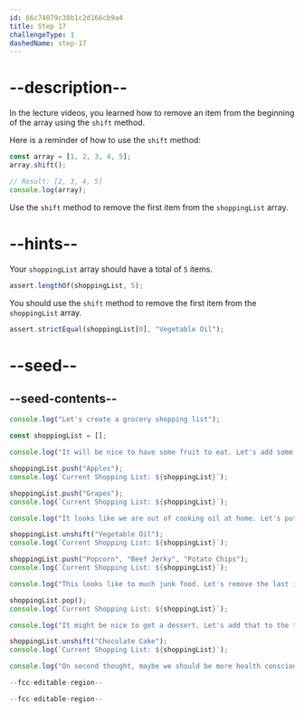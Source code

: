 ```yaml
---
id: 66c74079c30b1c2d166cb9a4
title: Step 17
challengeType: 1
dashedName: step-17
---
```


# --description--

In the lecture videos, you learned how to remove an item from the beginning of the array using the `shift` method. 

Here is a reminder of how to use the `shift` method:

```js
const array = [1, 2, 3, 4, 5];
array.shift();

// Result: [2, 3, 4, 5]
console.log(array); 
```

Use the `shift` method to remove the first item from the `shoppingList` array.

# --hints--

Your `shoppingList` array should have a total of `5` items.

```js
assert.lengthOf(shoppingList, 5);
```

You should use the `shift` method to remove the first item from the `shoppingList` array.

```js
assert.strictEqual(shoppingList[0], "Vegetable Oil");
```


# --seed--

## --seed-contents--

```js
console.log("Let's create a grocery shopping list");

const shoppingList = [];

console.log("It will be nice to have some fruit to eat. Let's add some to our list.");

shoppingList.push("Apples");
console.log(`Current Shopping List: ${shoppingList}`);

shoppingList.push("Grapes");
console.log(`Current Shopping List: ${shoppingList}`);

console.log("It looks like we are out of cooking oil at home. Let's put that at the top of the list so we get that first.");

shoppingList.unshift("Vegetable Oil");
console.log(`Current Shopping List: ${shoppingList}`);

shoppingList.push("Popcorn", "Beef Jerky", "Potato Chips");
console.log(`Current Shopping List: ${shoppingList}`);

console.log("This looks like to much junk food. Let's remove the last item from the list.");

shoppingList.pop();
console.log(`Current Shopping List: ${shoppingList}`);

console.log("It might be nice to get a dessert. Let's add that to the top of the list so we get that first.");

shoppingList.unshift("Chocolate Cake");
console.log(`Current Shopping List: ${shoppingList}`);

console.log("On second thought, maybe we should be more health conscious. Let's remove the dessert from the list.");

--fcc-editable-region--

--fcc-editable-region--
```
